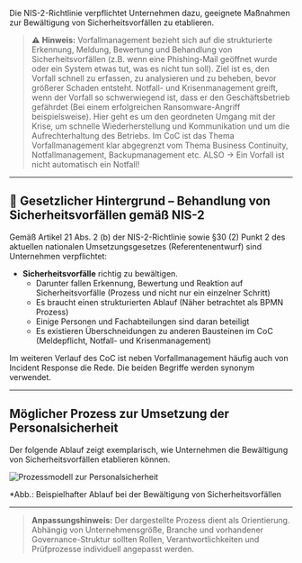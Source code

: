 Die NIS-2-Richtlinie verpflichtet Unternehmen dazu, geeignete Maßnahmen zur Bewältigung von Sicherheitsvorfällen zu etablieren.

> ⚠️ **Hinweis:** Vorfallmanagement bezieht sich auf die strukturierte Erkennung, Meldung, Bewertung und Behandlung von Sicherheitsvorfällen (z.B. wenn eine Phishing-Mail geöffnet wurde oder ein System etwas tut, was es nicht tun soll). Ziel ist es, den Vorfall schnell zu erfassen, zu analysieren und zu beheben, bevor größerer Schaden entsteht. Notfall- und Krisenmanagement greift, wenn der Vorfall so schwerwiegend ist, dass er den Geschäftsbetrieb gefährdet (Bei einem erfolgreichen Ransomware-Angriff beispielsweise). Hier geht es um den geordneten Umgang mit der Krise, um schnelle Wiederherstellung und Kommunikation und um die Aufrechterhaltung des Betriebs.
>Im CoC ist das Thema Vorfallmanagement klar abgegrenzt vom Thema Business Continuity, Notfallmanagement, Backupmanagement etc.
> ALSO -> Ein Vorfall ist nicht automatisch ein Notfall!

---

## 📘 Gesetzlicher Hintergrund – Behandlung von Sicherheitsvorfällen gemäß NIS-2

Gemäß Artikel 21 Abs. 2 (b) der NIS-2-Richtlinie sowie §30 (2) Punkt 2 des aktuellen nationalen Umsetzungsgesetzes (Referentenentwurf) sind Unternehmen verpflichtet:

- **Sicherheitsvorfälle** richtig zu bewältigen.  
  - Darunter fallen Erkennung, Bewertung und Reaktion auf Sicherheitsvorfälle (Prozess und nicht nur ein einzelner Schritt)
  - Es braucht einen strukturierten Ablauf (Näher betrachtet als BPMN Prozess)
  - Einige Personen und Fachabteilungen sind daran beteiligt
  - Es existieren Überschneidungen zu anderen Bausteinen im CoC (Meldepflicht, Notfall- und Krisenmanagement)
 
Im weiteren Verlauf des CoC ist neben Vorfallmanagement häufig auch von Incident Response die Rede. Die beiden Begriffe werden synonym verwendet. 

---

## Möglicher Prozess zur Umsetzung der Personalsicherheit

Der folgende Ablauf zeigt exemplarisch, wie Unternehmen die Bewältigung von Sicherheitsvorfällen etablieren können.

![Prozessmodell zur Personalsicherheit](media/Personalsicherheit.drawio.png)

*Abb.: Beispielhafter Ablauf bei der Bewältigung von Sicherheitsvorfällen

---

> **Anpassungshinweis:** Der dargestellte Prozess dient als Orientierung. Abhängig von Unternehmensgröße, Branche und vorhandener Governance-Struktur sollten Rollen, Verantwortlichkeiten und Prüfprozesse individuell angepasst werden.

